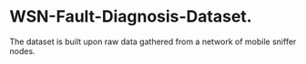 # WSN-Fault-Diagnosis-Dataset.
The dataset is built upon raw data gathered from a network of mobile sniffer nodes.
